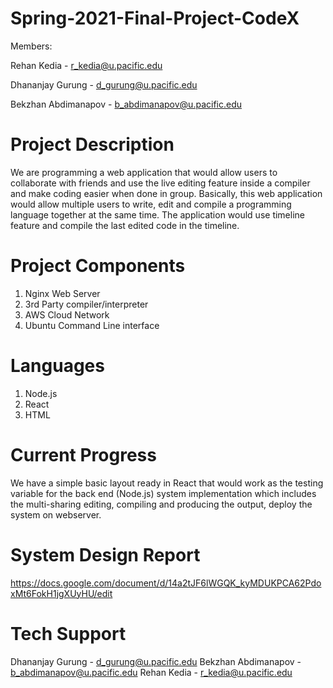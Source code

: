 # Spring-2021-Final-Project-CodeX

Members:

Rehan Kedia - r_kedia@u.pacific.edu

Dhananjay Gurung - d_gurung@u.pacific.edu

Bekzhan Abdimanapov - b_abdimanapov@u.pacific.edu

# Project Description

We are programming a web application that would allow users to collaborate with friends and
use the live editing feature inside a compiler and make coding easier when done in group.
Basically, this web application would allow multiple users to write, edit and compile a programming
language together at the same time. The application would use timeline feature and compile the last edited code in the timeline.

# Project Components

1. Nginx Web Server
2. 3rd Party compiler/interpreter
3. AWS Cloud Network
4. Ubuntu Command Line interface

# Languages

1. Node.js
2. React
3. HTML

# Current Progress

We have a simple basic layout ready in React that would work as the testing variable for the back end (Node.js) system implementation which includes the multi-sharing editing, compiling and producing the output, deploy the system on webserver.

# System Design Report

https://docs.google.com/document/d/14a2tJF6lWGQK_kyMDUKPCA62PdoxMt6FokH1jgXUyHU/edit

# Tech Support

Dhananjay Gurung - d_gurung@u.pacific.edu
Bekzhan Abdimanapov - b_abdimanapov@u.pacific.edu
Rehan Kedia - r_kedia@u.pacific.edu
